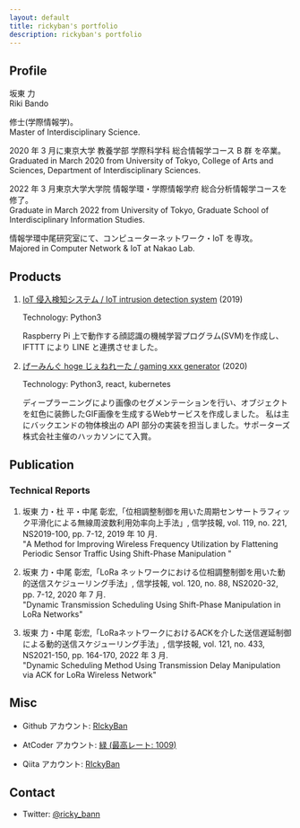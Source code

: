 ```yaml
---
layout: default
title: rickyban's portfolio
description: rickyban's portfolio
---
```


## Profile

坂東 力  
Riki Bando

修士(学際情報学)。  
Master of Interdisciplinary Science.

2020 年 3 月に東京大学 教養学部 学際科学科 総合情報学コース B 群 を卒業。  
Graduated in March 2020 from University of Tokyo, College of Arts and Sciences, Department of Interdisciplinary Sciences.

2022 年 3 月東京大学大学院 情報学環・学際情報学府 総合分析情報学コースを修了。  
Graduate in March 2022 from University of Tokyo, Graduate School of Interdisciplinary Information Studies.

情報学環中尾研究室にて、コンピューターネットワーク・IoT を専攻。  
Majored in Computer Network & IoT at Nakao Lab.

## Products

1. [IoT 侵入検知システム / IoT intrusion detection system](https://github.com/RIckyBan/my_face_detection) (2019)　　

   Technology: Python3

   Raspberry Pi 上で動作する顔認識の機械学習プログラム(SVM)を作成し、IFTTT により LINE と連携させました。

1. [げーみんぐ hoge じぇねれーた / gaming xxx generator](https://github.com/RIckyBan/gaming-hoge-generator) (2020)

   Technology: Python3, react, kubernetes  

   ディープラーニングにより画像のセグメンテーションを行い、オブジェクトを虹色に装飾したGIF画像を生成するWebサービスを作成しました。 私は主にバックエンドの物体検出の API 部分の実装を担当しました。サポーターズ株式会社主催のハッカソンにて入賞。

## Publication

### Technical Reports

1. 坂東 力・杜 平・中尾 彰宏,「位相調整制御を用いた周期センサートラフィック平滑化による無線周波数利用効率向上手法」, 信学技報, vol. 119, no. 221, NS2019-100, pp. 7-12, 2019 年 10 月.  
"A Method for Improving Wireless Frequency Utilization by Flattening Periodic Sensor Traffic Using Shift-Phase Manipulation "

2. 坂東 力・中尾 彰宏,「LoRa ネットワークにおける位相調整制御を用いた動的送信スケジューリング手法」, 信学技報, vol. 120, no. 88, NS2020-32, pp. 7-12, 2020 年 7 月.  
"Dynamic Transmission Scheduling Using Shift-Phase Manipulation in LoRa Networks"

3. 坂東 力・中尾 彰宏,「LoRaネットワークにおけるACKを介した送信遅延制御による動的送信スケジューリング手法」, 信学技報, vol. 121, no. 433, NS2021-150, pp. 164-170, 2022 年 3 月.  
"Dynamic Scheduling Method Using Transmission Delay Manipulation via ACK for LoRa Wireless Network" 

## Misc

- Github アカウント: [RIckyBan](https://github.com/RIckyBan)

- AtCoder アカウント: [緑 (最高レート: 1009)](https://atcoder.jp/users/Ricky_Ban)

- Qiita アカウント: [RIckyBan](https://qiita.com/RIckyBan)

## Contact

- Twitter: [@ricky_bann](https://twitter.com/ricky_bann)
